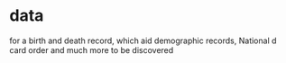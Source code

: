 # data
for a birth and death record, which aid demographic records, National d card order and much more to be discovered
